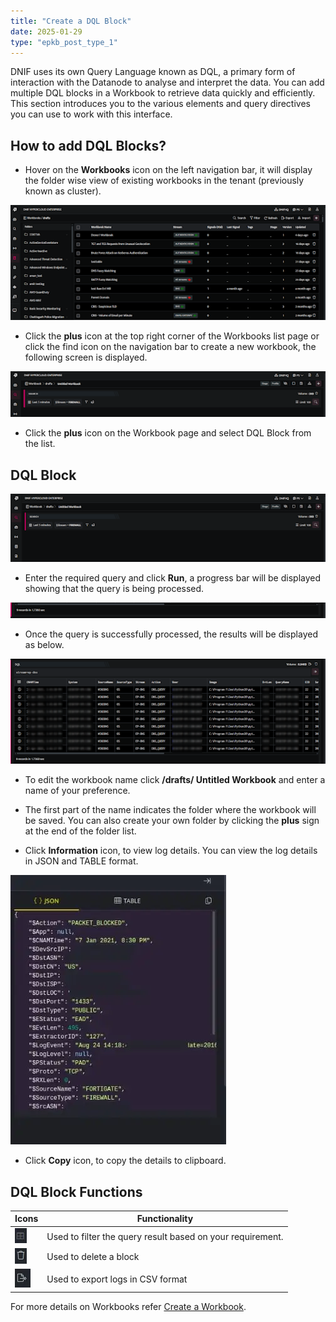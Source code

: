 ```yaml
---
title: "Create a DQL Block"
date: 2025-01-29
type: "epkb_post_type_1"
---
```


  
DNIF uses its own Query Language known as DQL, a primary form of interaction with the Datanode to analyse and interpret the data. You can add multiple DQL blocks in a Workbook to retrieve data quickly and efficiently. This section introduces you to the various elements and query directives you can use to work with this interface.

## **How to add DQL Blocks?**

- Hover on the **Workbooks** icon on the left navigation bar, it will display the folder wise view of existing workbooks in the tenant (previously known as cluster).

![image 1-Dec-21-2023-04-36-33-2550-AM](./images-%20Create%20an%20SQL%20Block/Create-a-SQL-Block-1.png)

- Click the **plus** icon at the top right corner of the Workbooks list page or click the find icon on the navigation bar to create a new workbook, the following screen is displayed.

![image 2-Dec-21-2023-04-36-46-4206-AM](./images-Create%20a%20DQL%20Block/Create-a-DQL-Block-10.png)

- Click the **plus** icon on the Workbook page and select DQL Block from the list.

## **DQL Block**

![image 3-Dec-21-2023-04-37-17-4167-AM](./images-Create%20a%20DQL%20Block/Create-a-DQL-Block-2.png)

- Enter the required query and click **Run**, a progress bar will be displayed showing that the query is being processed.

![image 4-Dec-21-2023-04-37-37-0705-AM](./images-Create%20a%20DQL%20Block/Create-a-DQL-Block-4.png)

- Once the query is successfully processed, the results will be displayed as below.

![image 5-Dec-21-2023-04-39-34-5841-AM](./images-Create%20a%20DQL%20Block/Create-a-DQL-Block-5.png)

- To edit the workbook name click **/drafts/ Untitled Workbook** and enter a name of your preference.

- The first part of the name indicates the folder where the workbook will be saved. You can also create your own folder by clicking the **plus** sign at the end of the folder list.

- Click **Information** icon, to view log details. You can view the log details in JSON and TABLE format.

![image 6-Dec-21-2023-04-40-20-1248-AM](./images-Create%20a%20DQL%20Block/Create-a-DQL-Block-6.webp)

- Click **Copy** icon, to copy the details to clipboard.

## **DQL Block Functions**

| **Icons** | **Functionality** |
| --- | --- |
| ![image 7-Dec-21-2023-04-40-40-1593-AM](./images-Create%20a%20DQL%20Block/Create-a-DQL-Block-7.webp) | Used to filter the query result based on your requirement. |
| ![image 8-Dec-21-2023-04-40-47-4588-AM](./images-Create%20a%20DQL%20Block/Create-a-DQL-Block-8.webp) | Used to delete a block |
| ![image 9-Dec-21-2023-04-40-53-9987-AM](./images-Create%20a%20DQL%20Block/Create-a-DQL-Block-9.webp) | Used to export logs in CSV format |

For more details on Workbooks refer [Create a Workbook](https://dnif.it/kb/hunting-with-workbooks/getting-started-hunting-with-workbooks/how-to-create-a-workbook-2/).
